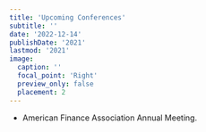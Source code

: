 ```yaml
---
title: 'Upcoming Conferences'
subtitle: ''
date: '2022-12-14'
publishDate: '2021'
lastmod: '2021'
image: 
  caption: ''
  focal_point: 'Right'
  preview_only: false
  placement: 2
---
```

- American Finance Association Annual Meeting.
